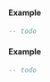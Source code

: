 <!-- #region client|jo.gizmo.cancel -->
#### Example
```lua
-- todo

```
<!-- #endregion client|jo.gizmo.cancel -->


<!-- #region client|jo.gizmo.moveEntity -->
#### Example
```lua
-- todo

```
<!-- #endregion client|jo.gizmo.moveEntity -->

